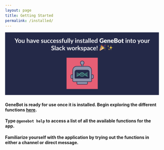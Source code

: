 ```yaml
---
layout: page
title: Getting Started
permalink: /installed/
---
```


![image](/assets/images/installed.png)

#### GeneBot is ready for use once it is installed. Begin exploring the different functions [here](https://maayanlab.github.io/GeneBot/howto/).

#### Type `@genebot help` to access a list of all the available functions for the app. 

#### Familiarize yourself with the application by trying out the functions in either a channel or direct message. 
